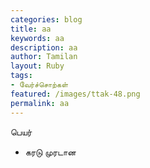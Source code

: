 ```yaml
---  
categories: blog  
title: aa
keywords: aa
description: aa  
author: Tamilan  
layout: Ruby  
tags:  
- வேர்ச்சொற்கள்  
featured: /images/ttak-48.png  
permalink: aa
---  
```

பெயர்
- கரடு முரடான